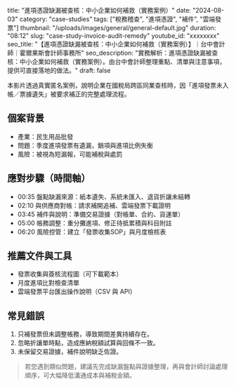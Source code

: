 title: "進項憑證缺漏被查核：中小企業如何補救（實務案例）"
date: "2024-08-03"
category: "case-studies"
tags: ["稅務稽查", "進項憑證", "補件", "雲端發票"]
thumbnail: "/uploads/images/general/general-default.jpg"
duration: "08:12"
slug: "case-study-invoice-audit-remedy"
youtube_id: "xxxxxxxx"
seo_title: "【進項憑證缺漏被查核：中小企業如何補救（實務案例）】｜台中會計師｜霍爾果斯會計師事務所"
seo_description: "實務解析：進項憑證缺漏被查核：中小企業如何補救（實務案例）。由台中會計師整理重點、清單與注意事項，提供可直接落地的做法。"
draft: false



本影片透過真實匿名案例，說明企業在國稅局跨區同業查核時，因「進項發票未入帳／票據遺失」被要求補正的完整處理流程。

## 個案背景

- 產業：民生用品批發
- 問題：季度進項發票有遺漏，銷項與進項比例失衡
- 風險：被視為短漏報，可能補稅與處罰

## 應對步驟（時間軸）

- 00:35 盤點缺漏來源：紙本遺失、系統未匯入、退貨折讓未結轉
- 02:10 與供應商對帳：請求補開追補、雲端發票下載證明
- 03:45 補件與說明：準備交易證據（對帳單、合約、貨運單）
- 05:00 帳務調整：重分攤進項、修正待抵累積與科目附註
- 06:20 風險控管：建立「發票收集SOP」與月度檢核表

## 推薦文件與工具

- 發票收集與簽核流程圖（可下載範本）
- 月度進項比對檢查清單
- 雲端發票平台匯出操作說明（CSV 與 API）

## 常見錯誤

1. 只補發票但未調整帳務，導致期間差異持續存在。
2. 忽略折讓單時點，造成應納稅額試算與回條不一致。
3. 未保留交易證據，補件說明缺乏佐證。

> 若您遇到類似問題，建議先完成缺漏盤點與證據整理，再與會計師討論處理順序，可大幅降低溝通成本與補稅金額。

